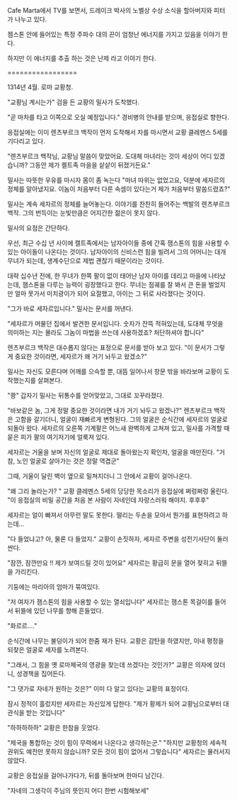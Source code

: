 Cafe Marta에서 TV를 보면서, 드레이크 박사의 노벨상 수상 소식을 할아버지와 피터가 나누고 있다.

젬스톤 안에 들어있는 특정 주파수 대의 끈이 엄청난 에너지를 가지고 있음을 이야기 한다.

하지만 이 에너지를 추출 하는 것은 난제 라고 이야기 한다.

=================

1314년 4월. 로마 교황청.

"교황님 계시는가"
검을 든 교황의 밀사가 도착했다.

"곧 마차를 타고 이쪽으로 오실 예정입니다."
경비병의 안내를 받으며, 응접실로 향한다.

응접실에는 이미 렌츠부르크 백작이 먼저 도착해서 차를 마시면서
교황 클레멘스 5세를 기다리고 있다.

"렌츠부르크 백작님, 교황님 말씀이 맞았어요. 도대체 마녀라는 것이 세상이 어디 있겠습니까? 그동안 제가 켈트족 마을을 샅샅이 뒤졌거든요."

밀사는 따뜻한 우유를 마시자 몸이 좀 녹는다
"마녀 따위는 없었고요, 덕분에 세자르의 정체를 알아냈지요. 이놈이 처음부터 다른 속셈이 있다는거 제가 처음부터 말씀드렸죠?"

밀사는 계속 세자르의 정체를 늘어놓는다.
이야기를 찬찬히 들어주는 백발의 렌츠부르크 백작.
그의 번득이는 눈빛만큼은 어지간한 젊은이 못지 않다.

밀사의 요점은 간단하다.

우선, 최근 수십 년 사이에 캘트족에서는 남자아이들 중에 간혹 잼스톤의 힘을 사용할 수 있는 아이들이 나온다는 것이다. 남자아이의 신비스런 힘을 빌려서 그의 어머니는 대개 무녀가 되는데, 생계수단으로 제법 괜찮기 때문이라는 것이다.

대략 십수년 전에, 한 무녀가 한쪽 팔이 없이 태어난 남자 아이를 데리고 마을에 나타났는데, 잼스톤을 다루는 능력이 굉장했다고 한다. 무녀는 점궤를 잘 봐서 큰 돈을 벌었지만 얼마 못가서 미치광이가 되어 요절했고, 아이는 그 뒤로 사라졌다는 것이다.

"그가 바로 세자르입니다."
밀사는 문서를 꺼낸다.

"세자르가 머물던 집에서 발견한 문서입니다. 숫자가 잔뜩 적혀있는데, 도대체 무엇을 의미하는 지는 몰라도 그놈이 마법을 쓰는데 사용하겠죠? 처단하셔야 합니다"

렌츠부르크 백작은 대수롭지 않다는 표정으로 문서를 받아 보고 있다.
"이 문서가 그렇게 중요한 것이라면, 세자르가 왜 거기 놔두고 왔겠소?"

밀사는 자신도 모른다며 어깨를 으슥할 뿐, 대뜸 일어나서 창문 밖을 바라보며 교황이 도착했는지를 살펴본다.

"쾅"
갑자기 밀사는 뒤통수를 얻어맞았고, 그대로 꼬꾸라졌다.

"바보같은 놈, 그게 정말 중요한 것이라면 내가 거기 놔두고 왔겠나?"
렌츠부르크 백작은 고함을 갈기더니, 얼굴이 재빠르게 변형된다.
그의 얼굴은 순식간에 세자르의 얼굴로 되돌아 왔다.
세자르의 오른쪽 기계팔은 어느새 완벽하게 고쳐져 있고,
밀사를 가격할 때 묻은 피가 팔의 여기저기에 얼룩져 있다.

세자르는 거울을 보며 자신의 얼굴로 제대로 돌아왔는지 확인차, 얼굴을 매만진다.
"거참, 노인 얼굴로 살아가는 것은 정말 역겹군"

그때, 거울이 달린 벽이 옆으로 밀쳐지더니 그 안에서 교황이 걸어나온다.

"왜 그리 놀라는가? "
교황 클레멘스 5세의 당당한 목소리가 응접실에 쩌렁쩌렁 울린다.
"이 응접실의 비밀 공간을 처음 본 사람이 자네인데 자랑스러워 해야지. 후후후"

세자르는 얼이 빠져서 아무런 말도 못한다.
떨리는 두손을 모아서 뭔가를 표현하려고 하는데...

"다 들었냐고? 아, 물론 다 들었지."
교황이 손짓하자, 세자르 주변을 성전기사단이 둘러싼다.

"잠깐, 잠깐만요 !! 제가 보여드릴 것이 있어요"
세자르는 황급히 문을 열어 젖히고 뒤뜰을 가리킨다.

기둥에는 마리아의 엄마가 묶여있다.

"저 여자가 잼스톤의 힘을 사용할 수 있는 열쇠입니다"
세자르는 잼스톤 목걸이를 들어서 뒤뜰에 있던 나무를 향해 흔들었다.

"화르르...."

순식간에 나무는 불덩이가 되어 한줌 재가 된다.
교황은 감탄을 하였지만, 이내 평정을 되찾은 얼굴로 세자를 노려본다.

"그래서, 그 힘을 옛 로마제국의 영광을 찾는데 쓰겠다는 것인가?"
교황은 의자에 앉더니, 성경책을 집어든다.

"그 댓가로 자네가 원하는 것은?"
이미 다 알고 있다는 교황의 표정이다.

잠시 정적이 흘렀지만 세자르는 자신있게 답한다.
"제가 황제가 되어 교황님으로부터 대관식을 받는 것입니다"

"하하하하하"
교황은 한참을 웃었다.

"제국을 통합하는 것이 힘이 무력에서 나온다고 생각하는군."
"하지만 교황청의 세속적 권위도 예전만 못하지 않습니까? 모든 것이 힘이 없어서 그렇습니다"
세자르는 물러서지 않았다.

교황은 응접실을 걸어나가다가, 뒤를 돌아보며 한마디 남긴다.

"자네의 그생각이 주님의 뜻인지 어디 한번 시험해보세"